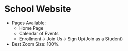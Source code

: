 # School Website
* Pages Available: 
    * Home Page
    * Calendar of Events
    * Enrollment-> Join Us-> Sign Up(Join as a Student)
* Best Zoom Size: 100%.

